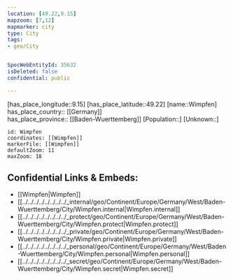 ```yaml
---
location: [49.22,9.15] 
mapzoom: [7,12] 
mapmarker: city 
type: City
tags:
- geo/City


SpocWebEntityId: 35632
isDeleted: false
confidential: public

---
```

[has_place_longitude::9.15] 
[has_place_latitude::49.22] 
[name::Wimpfen] 
has_place_country:: [[Germany]]  
has_place_province:: [[Baden-Wuerttemberg]] 
[Population::] 
[Unknown::] 


```leaflet
id: Wimpfen
coordinates: [[Wimpfen]] 
markerFile: [[Wimpfen]] 
defaultZoom: 11 
maxZoom: 18
```


## Confidential Links & Embeds: 
- [[Wimpfen|Wimpfen]]  
- [[../../../../../../../../_internal/geo/Continent/Europe/Germany/West/Baden-Wuerttemberg/City/Wimpfen.internal|Wimpfen.internal]] 
- [[../../../../../../../../_protect/geo/Continent/Europe/Germany/West/Baden-Wuerttemberg/City/Wimpfen.protect|Wimpfen.protect]] 
- [[../../../../../../../../_private/geo/Continent/Europe/Germany/West/Baden-Wuerttemberg/City/Wimpfen.private|Wimpfen.private]] 
- [[../../../../../../../../_personal/geo/Continent/Europe/Germany/West/Baden-Wuerttemberg/City/Wimpfen.personal|Wimpfen.personal]] 
- [[../../../../../../../../_secret/geo/Continent/Europe/Germany/West/Baden-Wuerttemberg/City/Wimpfen.secret|Wimpfen.secret]] 
